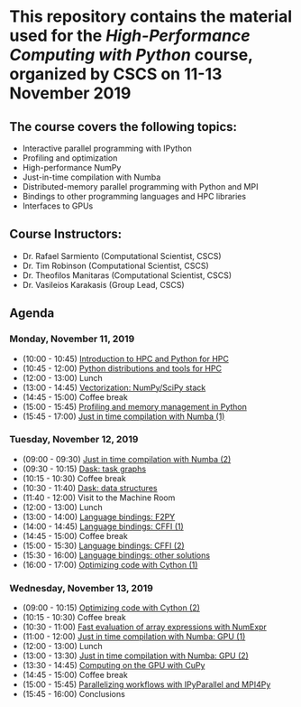 # This repository contains the material used for the *High-Performance Computing with Python* course, organized by CSCS on 11-13 November 2019

## The course covers the following topics:
- Interactive parallel programming with IPython
- Profiling and optimization
- High-performance NumPy
- Just-in-time compilation with Numba
- Distributed-memory parallel programming with Python and MPI
- Bindings to other programming languages and HPC libraries
- Interfaces to GPUs

## Course Instructors:
- Dr. Rafael Sarmiento (Computational Scientist, CSCS)
- Dr. Tim Robinson (Computational Scientist, CSCS)
- Dr. Theofilos Manitaras (Computational Scientist, CSCS)
- Dr. Vasileios Karakasis (Group Lead, CSCS)

## Agenda
### Monday, November 11, 2019
* (10:00 - 10:45) [Introduction to HPC and Python for HPC](intro)
* (10:45 - 12:00) [Python distributions and tools for HPC](intro)
* (12:00 - 13:00) Lunch
* (13:00 - 14:45) [Vectorization: NumPy/SciPy stack](numpy)
* (14:45 - 15:00) Coffee break
* (15:00 - 15:45) [Profiling and memory management in Python](profiling)
* (15:45 - 17:00) [Just in time compilation with Numba (1)](numba)

### Tuesday, November 12, 2019
* (09:00 - 09:30) [Just in time compilation with Numba (2)](numba)
* (09:30 - 10:15) [Dask: task graphs](dask)
* (10:15 - 10:30) Coffee break
* (10:30 - 11:40) [Dask: data structures](dask)
* (11:40 - 12:00) Visit to the Machine Room
* (12:00 - 13:00) Lunch
* (13:00 - 14:00) [Language bindings: F2PY](f2py)
* (14:00 - 14:45) [Language bindings: CFFI (1)](cffi)
* (14:45 - 15:00) Coffee break
* (15:00 - 15:30) [Language bindings: CFFI (2)](cffi)
* (15:30 - 16:00) [Language bindings: other solutions](cffi)
* (16:00 - 17:00) [Optimizing code with Cython (1)](cython)

### Wednesday, November 13, 2019
* (09:00 - 10:15) [Optimizing code with Cython (2)](cython)
* (10:15 - 10:30) Coffee break
* (10:30 - 11:00) [Fast evaluation of array expressions with NumExpr](numexpr)
* (11:00 - 12:00) [Just in time compilation with Numba: GPU (1)](numba-cuda)
* (12:00 - 13:00) Lunch
* (13:00 - 13:30) [Just in time compilation with Numba: GPU (2)](numba-cuda)
* (13:30 - 14:45) [Computing on the GPU with CuPy](CuPy)
* (14:45 - 15:00) Coffee break
* (15:00 - 15:45) [Parallelizing workflows with IPyParallel and MPI4Py](ipyparallel_mpi4py)
* (15:45 - 16:00) Conclusions
